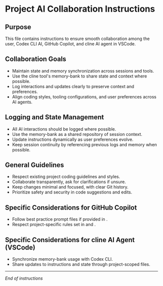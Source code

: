 # Project AI Collaboration Instructions

## Purpose
This file contains instructions to ensure smooth collaboration among the user, Codex CLI AI, GitHub Copilot, and cline AI agent in VSCode.

## Collaboration Goals
- Maintain state and memory synchronization across sessions and tools.
- Use the cline tool's memory-bank to share state and context where possible.
- Log interactions and updates clearly to preserve context and preferences.
- Align coding styles, tooling configurations, and user preferences across AI agents.

## Logging and State Management
- All AI interactions should be logged where possible.
- Use the memory-bank as a shared repository of session context.
- Update instructions dynamically as user preferences evolve.
- Keep session continuity by referencing previous logs and memory when possible.

## General Guidelines
- Respect existing project coding guidelines and styles.
- Collaborate transparently, ask for clarifications if unsure.
- Keep changes minimal and focused, with clear Git history.
- Prioritize safety and security in code suggestions and edits.

## Specific Considerations for GitHub Copilot
- Follow best practice prompt files if provided in .
- Respect project-specific rules set in  and .

## Specific Considerations for cline AI Agent (VSCode)
- Synchronize memory-bank usage with Codex CLI.
- Share updates to instructions and state through project-scoped files.

---

*End of instructions*
